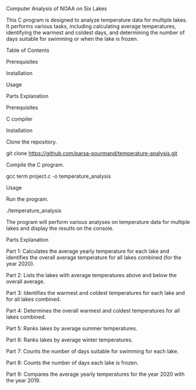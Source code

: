 ﻿Computer Analysis of NOAA on Six Lakes

This C program is designed to analyze temperature data for multiple lakes. It performs various tasks, including calculating average temperatures, identifying the warmest and coldest days, and determining the number of days suitable for swimming or when the lake is frozen.

Table of Contents

Prerequisites

Installation

Usage

Parts Explanation

Prerequisites

C compiler

Installation

Clone the repository.


git clone https://github.com/parsa-pourmand/temperature-analysis.git

Compile the C program.

gcc term project.c -o temperature\_analysis

Usage

Run the program.

./temperature\_analysis

The program will perform various analyses on temperature data for multiple lakes and display the results on the console.

Parts Explanation

Part 1: Calculates the average yearly temperature for each lake and identifies the overall average temperature for all lakes combined (for the year 2020).

Part 2: Lists the lakes with average temperatures above and below the overall average.

Part 3: Identifies the warmest and coldest temperatures for each lake and for all lakes combined.

Part 4: Determines the overall warmest and coldest temperatures for all lakes combined.

Part 5: Ranks lakes by average summer temperatures.

Part 6: Ranks lakes by average winter temperatures.

Part 7: Counts the number of days suitable for swimming for each lake.

Part 8: Counts the number of days each lake is frozen.

Part 9: Compares the average yearly temperatures for the year 2020 with the year 2019.
